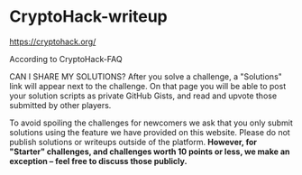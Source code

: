# CryptoHack-writeup

https://cryptohack.org/

According to CryptoHack-FAQ

CAN I SHARE MY SOLUTIONS?
After you solve a challenge, a "Solutions" link will appear next to the challenge. On that page you will be able to post your solution scripts as private GitHub Gists, and read and upvote those submitted by other players.

To avoid spoiling the challenges for newcomers we ask that you only submit solutions using the feature we have provided on this website. Please do not publish solutions or writeups outside of the platform. <b>However, for "Starter" challenges, and challenges worth 10 points or less, we make an exception – feel free to discuss those publicly.</b>
